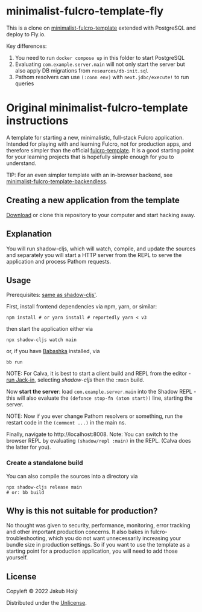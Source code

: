 # minimalist-fulcro-template-fly

This is a clone on [minimalist-fulcro-template](https://github.com/holyjak/minimalist-fulcro-template) extended with PostgreSQL and deploy to Fly.io.

Key differences:

1. You need to run `docker compose up` in this folder to start PostgreSQL
2. Evaluating `com.example.server.main` will not only start the server but
   also apply DB migrations from `resources/db-init.sql`
3. Pathom resolvers can use `(:conn env)` with `next.jdbc/execute!` to run queries

# Original minimalist-fulcro-template instructions

A template for starting a new, minimalistic, full-stack Fulcro application. Intended for playing with and learning Fulcro, not for production apps, and therefore simpler than the official [fulcro-template](https://github.com/fulcrologic/fulcro-template). It is a good starting point for your learning projects that is hopefully simple enough for you to understand.

TIP: For an even simpler template with an in-browser backend, see [minimalist-fulcro-template-backendless](https://github.com/holyjak/minimalist-fulcro-template-backendless).

## Creating a new application from the template

[Download](https://github.com/holyjak/minimalist-fulcro-template/archive/refs/heads/main.zip) or clone this repository to your computer and start hacking away.

## Explanation

You will run shadow-cljs, which will watch, compile, and update the sources and separately you will start a HTTP server from the REPL to serve the application and process Pathom requests.

## Usage

Prerequisites: [same as shadow-cljs'](https://github.com/thheller/shadow-cljs#requirements).

First, install frontend dependencies via npm, yarn, or similar:

    npm install # or yarn install # reportedly yarn < v3

then start the application either via

    npx shadow-cljs watch main

or, if you have [Babashka](https://babashka.org/) installed, via

    bb run

NOTE: For Calva, it is best to start a client build and REPL from the editor - [run Jack-in](https://calva.io/connect/#jack-in-let-calva-start-the-repl-for-you), selecting _shadow-cljs_ then the `:main` build. 

Now **start the server**: load `com.example.server.main` into the Shadow REPL - this will also evaluate the `(defonce stop-fn (atom start))` line, starting the server.

NOTE: Now if you ever change Pathom resolvers or something, run the restart code in the `(comment ...)` in the main ns.

Finally, navigate to http://localhost:8008. Note: You can switch to the browser REPL by evaluating `(shadow/repl :main)` in the REPL. (Calva does the latter for you).

### Create a standalone build

You can also compile the sources into a directory via

    npx shadow-cljs release main
    # or: bb build

## Why is this not suitable for production?

No thought was given to security, performance, monitoring, error tracking and other important production concerns. It also bakes in fulcro-troubleshooting, which you do not want unnecessarily increasing your bundle size in production settings. So if you want to use the template as a starting point for a production application, you will need to add those yourself.

## License

Copyleft © 2022 Jakub Holý

Distributed under the [Unlicense](https://unlicense.org/).
